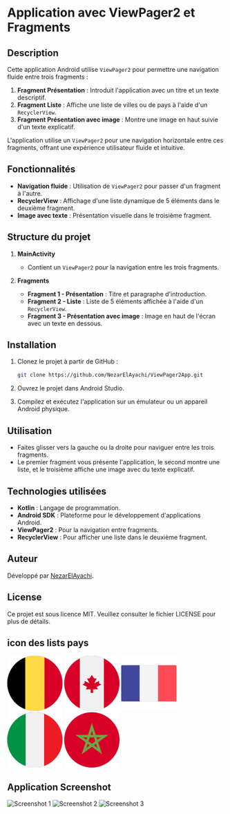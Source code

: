 # Application avec ViewPager2 et Fragments

## Description

Cette application Android utilise `ViewPager2` pour permettre une navigation fluide entre trois fragments :

1. **Fragment Présentation** : Introduit l'application avec un titre et un texte descriptif.
2. **Fragment Liste** : Affiche une liste de villes ou de pays à l'aide d'un `RecyclerView`.
3. **Fragment Présentation avec image** : Montre une image en haut suivie d'un texte explicatif.

L'application utilise un `ViewPager2` pour une navigation horizontale entre ces fragments, offrant une expérience utilisateur fluide et intuitive.

## Fonctionnalités

- **Navigation fluide** : Utilisation de `ViewPager2` pour passer d'un fragment à l'autre.
- **RecyclerView** : Affichage d'une liste dynamique de 5 éléments dans le deuxième fragment.
- **Image avec texte** : Présentation visuelle dans le troisième fragment.

## Structure du projet

1. **MainActivity**  
   - Contient un `ViewPager2` pour la navigation entre les trois fragments.

2. **Fragments**  
   - **Fragment 1 - Présentation** : Titre et paragraphe d'introduction.
   - **Fragment 2 - Liste** : Liste de 5 éléments affichée à l'aide d'un `RecyclerView`.
   - **Fragment 3 - Présentation avec image** : Image en haut de l'écran avec un texte en dessous.

## Installation

1. Clonez le projet à partir de GitHub :
    ```bash
    git clone https://github.com/NezarElAyachi/ViewPager2App.git
    ```
   
2. Ouvrez le projet dans Android Studio.

3. Compilez et exécutez l'application sur un émulateur ou un appareil Android physique.

## Utilisation

- Faites glisser vers la gauche ou la droite pour naviguer entre les trois fragments.
- Le premier fragment vous présente l'application, le second montre une liste, et le troisième affiche une image avec du texte explicatif.

## Technologies utilisées

- **Kotlin** : Langage de programmation.
- **Android SDK** : Plateforme pour le développement d'applications Android.
- **ViewPager2** : Pour la navigation entre fragments.
- **RecyclerView** : Pour afficher une liste dans le deuxième fragment.

## Auteur

Développé par [NezarElAyachi](https://github.com/NezarElAyachi).

## License

Ce projet est sous licence MIT. Veuillez consulter le fichier LICENSE pour plus de détails.

## icon des lists pays

![Application Screenshot](app/src/main/res/drawable/drawable-mdpi/belgium.png)
![Application Screenshot](app/src/main/res/drawable/drawable-mdpi/canada.png)
![Application Screenshot](app/src/main/res/drawable/drawable-mdpi/france.png)
![Application Screenshot](app/src/main/res/drawable/drawable-mdpi/italy.png)
![Application Screenshot](app/src/main/res/drawable/drawable-mdpi/morocco.png)


## Application Screenshot


<img src="https://github.com/user-attachments/assets/9f7d028e-1679-4b3b-8325-309a9561b64a" alt="Screenshot 1" width="300"/>
<img src="https://github.com/user-attachments/assets/1416d7ec-1ad7-4832-803a-53d8bd608249" alt="Screenshot 2" width="300"/>
<img src="https://github.com/user-attachments/assets/8689f3fc-2ad5-4302-b3f8-5229a89ba878" alt="Screenshot 3" width="300"/>

